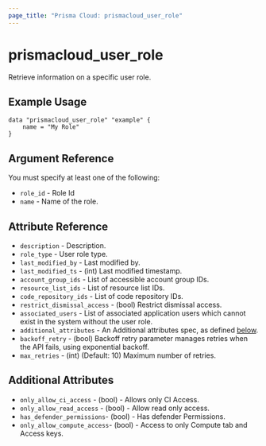 ```yaml
---
page_title: "Prisma Cloud: prismacloud_user_role"
---
```


# prismacloud_user_role

Retrieve information on a specific user role.

## Example Usage

```hcl
data "prismacloud_user_role" "example" {
    name = "My Role"
}
```

## Argument Reference

You must specify at least one of the following:

* `role_id` - Role Id
* `name` - Name of the role.

## Attribute Reference

* `description` - Description.
* `role_type` - User role type.
* `last_modified_by` - Last modified by.
* `last_modified_ts` - (int) Last modified timestamp.
* `account_group_ids` - List of accessible account group IDs.
* `resource_list_ids` - List of resource list IDs.
* `code_repository_ids` - List of code repository IDs.
* `restrict_dismissal_access` - (bool) Restrict dismissal access.
* `associated_users` - List of associated application users which cannot exist in the system without the user role.
* `additional_attributes` - An Additional attributes spec, as defined [below](#additional-attributes).
* `backoff_retry` - (bool) Backoff retry parameter manages retries when the API fails, using exponential backoff.
* `max_retries` - (int) (Default: 10) Maximum number of retries.

## Additional Attributes

* `only_allow_ci_access` - (bool) - Allows only CI Access.
* `only_allow_read_access` - (bool) - Allow read only access.
* `has_defender_permissions`- (bool) - Has defender Permissions.
* `only_allow_compute_access`- (bool) - Access to only Compute tab and Access keys.

